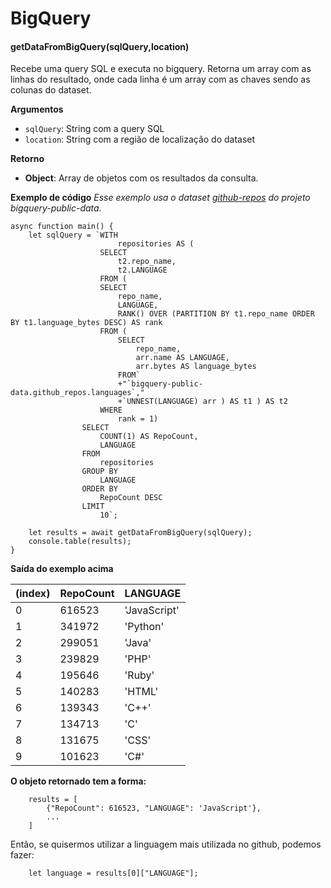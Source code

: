 # BigQuery

#### **getDataFromBigQuery(sqlQuery,location)**

Recebe uma query SQL e executa no bigquery. Retorna um array com as linhas do resultado, onde cada linha é um array com as chaves sendo as colunas do dataset.

**Argumentos**
- `sqlQuery`: String com a query SQL
- `location`: String com a região de localização do dataset

**Retorno**
- **Object**: Array de objetos com os resultados da consulta.

**Exemplo de código**
*Esse exemplo usa o dataset [github-repos](https://console.cloud.google.com/marketplace/details/github/github-repos?filter=solution-type:dataset&q=github&id=46ee22ab-2ca4-4750-81a7-3ee0f0150dcb) do projeto bigquery-public-data.*



```
async function main() {
    let sqlQuery = `WITH
                        repositories AS (
                    SELECT
                        t2.repo_name,
                        t2.LANGUAGE
                    FROM (
                    SELECT
                        repo_name,
                        LANGUAGE,
                        RANK() OVER (PARTITION BY t1.repo_name ORDER BY t1.language_bytes DESC) AS rank
                    FROM (
                        SELECT
                            repo_name,
                            arr.name AS LANGUAGE,
                            arr.bytes AS language_bytes
                        FROM`
                        +"`bigquery-public-data.github_repos.languages`,"
                        +`UNNEST(LANGUAGE) arr ) AS t1 ) AS t2
                    WHERE
                        rank = 1)
                SELECT
                    COUNT(1) AS RepoCount,
                    LANGUAGE
                FROM
                    repositories
                GROUP BY
                    LANGUAGE
                ORDER BY
                    RepoCount DESC
                LIMIT
                    10`;
    
    let results = await getDataFromBigQuery(sqlQuery);
    console.table(results);
}

```

**Saída do exemplo acima**

| (index) | RepoCount |   LANGUAGE   |
|   ---   |    ---    |      ---     |
|    0    |  616523   | 'JavaScript' |
|    1    |  341972   |   'Python'   |
|    2    |  299051   |    'Java'    |
|    3    |  239829   |    'PHP'     |
|    4    |  195646   |    'Ruby'    |
|    5    |  140283   |    'HTML'    |
|    6    |  139343   |    'C++'     |
|    7    |  134713   |     'C'      |
|    8    |  131675   |    'CSS'     |
|    9    |  101623   |     'C#'     |

**O objeto retornado tem a forma:**

```
    results = [
        {"RepoCount": 616523, "LANGUAGE": 'JavaScript'},
        ...
    ]
```
Então, se quisermos utilizar a linguagem mais utilizada no github, podemos fazer:

```
    let language = results[0]["LANGUAGE"];
```